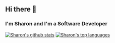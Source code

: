 ## Hi there 👋
### I'm Sharon and I'm a Software Developer
[![Sharon's github stats](https://github-readme-stats.vercel.app/api?username=2320sharon&theme=blue-green)](https://github.com/2320sharon/github-readme-stats)
[![Sharon's top languages](https://github-readme-stats.vercel.app/api/top-langs/?username=2320sharon&theme=blue-green)](https://github.com/2320sharon/github-readme-stats)
<!--
**2320sharon/2320sharon** is a ✨ _special_ ✨ repository because its `README.md` (this file) appears on your GitHub profile.

Here are some ideas to get you started:

- 🔭 I’m currently working on ...
- 🌱 I’m currently learning ...
- 👯 I’m looking to collaborate on ...
- 🤔 I’m looking for help with ...
- 💬 Ask me about ...
- 📫 How to reach me: ...
- 😄 Pronouns: ...
- ⚡ Fun fact: ...
-->
